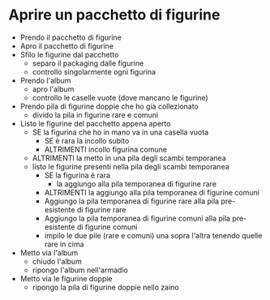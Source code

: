 # Aprire un pacchetto di figurine

- Prendo il pacchetto di figurine
- Apro il pacchetto di figurine
- Sfilo le figurine dal pacchetto
    - separo il packaging dalle figurine
    - controllo singolarmente ogni figurina
- Prendo l'album
    - apro l'album
    - controllo le caselle vuote (dove mancano le figurine)
- Prendo pila di figurine doppie che ho già collezionato
    - divido la pila in figurine rare e comuni    
- Listo le figurine del pacchetto appena aperto
    - SE la figurina che ho in mano va in una casella vuota
        - SE è rara la incollo subito
        - ALTRIMENTI incollo figurina comune
    - ALTRIMENTI la metto in una pila degli scambi temporanea
    - listo le figurine presenti nella pila degli scambi temporanea
        - SE la figurina è rara
            - la aggiungo alla pila temporanea di figurine rare
        - ALTRIMENTI la aggiungo alla pila temporanea di figurine comuni
        - Aggiungo la pila temporanea di figurine rare alla pila pre-esistente di figurine rare
        - Aggiungo la pila temporanea di figurine comuni alla pila pre-esistente di figurine comuni
        - impilo le due pile (rare e comuni) una sopra l'altra tenendo quelle rare in cima
- Metto via l'album
    - chiudo l'album
    - ripongo l'album nell'armadio
- Metto via le figurine doppie
    - ripongo la pila di figurine doppie nello zaino
